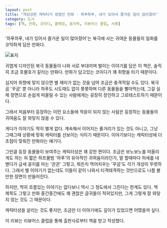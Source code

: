 ```yaml
---
layout: post
title: "개성강한 캐릭터가 장점인 만화 - 하푸하푸, 네가 있어서 즐거운 일이 많아졌어"
category: 도서
tags: [책, 만화, 코미디, 꿀떼징, 꼼지락, 리뷰어스 클럽, 서평]
---
```


'하푸하푸, 네가 있어서 즐거운 일이 많아졌어'는
북극에 사는 귀여운 동물들의 일화를 코믹하게 담은 만화다.

![표지](https://lh3.googleusercontent.com/BCiJe00GmI1lbaWpsyhfL1mjD93kgjhbg942vNdyxaexOYtOMwc_X-BXjSiegrWfO7GwSCQZjY4FOw=s480)

귀엽게 디자인된 북극 동물들이 나와
서로 부대끼며 벌이는 이야기를 담은 이 책은,
솔직히 조금 호불호가 갈리는 만화다.
만화가 담고있는 코미디가 꽤 취향을 타기 때문이다.

심지어 취향에 맞지 않으면 별 재미가 없는 것을 넘어 조금은 충격적일 수도 있다.
북극곰 '꾸곰' 뿐 아니라 하푸도 시도때도 없이 쯋쯋하며 다른 동물들을 빨아먹는데,
그걸 실제 장면으로 손쉽게 떠올릴 수 있는 사람에게는 굉장히 장인하고 그로테스트하기 때문이다.

그래서 처음부터 등장하는 이런 요소들에 적응이 되지 않는 사람은
등장하는 동물들의 귀여움도 잘 와닿지 않을 수 있다.

게다가 이야기도 딱히 별게 없다.
계속해서 이어지는 줄거리가 있는 것도 아니고,
그냥 그때그때 상황에 맞춰 캐릭터를 선보이는 식이기 때문이다.
이야기보다는 캐릭터성에 더 초점이 맞춰진 만화라는 얘기다.

그만큼 등장 동물들이 보여주는 캐릭터성은 꽤 강한 편이다.
조금은 보노보노를 떠올리게도 하는 혀 짧은 하프물범 '하푸'의 유아적인 귀여움이라던가,
말 할때마다 허세를 내밷다가 금세 꽁지를 마는 '귄귄' 그렇고,
뭐든지 먹어치우는 '꾸곰'도 각기 개성이 뚜렷하다.
그래서 별 이야기가 없는데도 이들이 같이 나와서 티격태격하는 것만으로도 나름 볼만한 장면이 만들어진다.

하지만, 딱히 흐름있는 이야기는 없다보니 역시 그 정도에서 그친다는 한계도 있다.
책 제목도 그렇고 만화 중간중간에도 꽤 괜찮은 글귀들이 적혀있지만,
그게 그렇게 잘 와닿지 않는 것도 그 때문이다.

캐릭터성을 살리는 것도 좋지만,
조금만 더 이야기에도 깊이가 있었으면 어땠을까 싶다.



<div class="im im-info">
이 리뷰는 리뷰어스 클럽을 통해 출판사로부터 책을 받고 작성했다.
</div>
